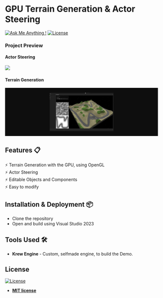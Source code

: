 # GPU Terrain Generation & Actor Steering

[![Ask Me Anything !](https://img.shields.io/badge/ask%20me-linkedin-1abc9c.svg)](https://www.linkedin.com/in/diegorr/)
[![License](http://img.shields.io/:license-mit-blue.svg?style=flat-square)](http://badges.mit-license.org)

### Project Preview
#### Actor Steering
<img src="images/Showcase.gif" width="900">


#### Terrain Generation
<img src="images/ShowcaseTerrain.jpg" width="900">
  

## Features 📋
⚡️ Terrain Generation with the GPU, using OpenGL\
⚡️ Actor Steering\
⚡️ Editable Objects and Components\
⚡️ Easy to modify

## Installation & Deployment 📦
- Clone the repository
- Open and build using Visual Studio 2023


## Tools Used 🛠️
* <b>Krew Engine</b> - Custom, selfmade engine, to build the Demo.

## License
[![License](http://img.shields.io/:license-mit-blue.svg?style=flat-square)](http://badges.mit-license.org)

- **[MIT license](http://opensource.org/licenses/mit-license.php)**
